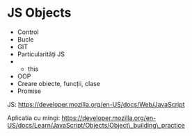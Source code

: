 # JS Objects

* Control
* Bucle
* GIT
* Particularități JS
* * this
* OOP
* Creare obiecte, funcții, clase
* Promise

JS: https://developer.mozilla.org/en-US/docs/Web/JavaScript

Aplicatia cu mingi: https://developer.mozilla.org/en-US/docs/Learn/JavaScript/Objects/Object\_building\_practice



